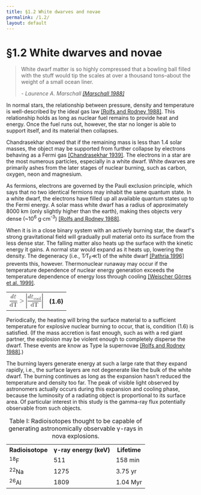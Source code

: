```yaml
---
title: §1.2 White dwarves and novae
permalink: /1.2/
layout: default
---
```


§1.2 White dwarves and novae
============================

<blockquote>
<p>White dwarf matter is so highly compressed that a bowling ball filled with
	the stuff would tip the scales at over a thousand tons–about the weight of
	a small ocean liner.
</p>
<footer><cite>- Laurence A. Marschall 
	<a href="../bibliography/#marschall">[Marschall 1988]</a></cite></footer>
</blockquote>

In normal stars, the relationship between pressure, density and temperature is
well-described by the ideal gas law [[Rolfs and Rodney
1988]](../bibliography/#rolfs). This relationship holds as long as nuclear
fuel remains to provide heat and energy. Once the fuel runs out, however, the
star no longer is able to support itself, and its material then collapses.

Chandrasekhar showed that if the remaining mass is less than 1.4 solar masses,
the object may be supported from further collapse by electrons behaving as a
Fermi gas [[Chandrasekhar 1939]](../bibliography/#chandrasekhar). The
electrons in a star are the most numerous particles, especially in a white
dwarf. White dwarves are primarily ashes from the later stages of nuclear
burning, such as carbon, oxygen, neon and magnesium.

As fermions, electrons are governed by the Pauli exclusion principle, which
says that no two identical fermions may inhabit the same quantum state. In a
white dwarf, the electrons have filled up all available quantum states up to
the Fermi energy. A solar mass white dwarf has a radius of approximately 8000
km (only slightly higher than the earth), making thes objects very dense
(~10<sup>6</sup> g⋅cm<sup>-3</sup>) [[Rolfs and Rodney
1988]](../bibliography/#rolfs).

When it is in a close binary system with an actively burning star, the dwarf's
strong gravitational field will gradually pull material onto its surface from
the less dense star. The falling matter also heats up the surface with the
kinetic energy it gains. A normal star would expand as it heats up, lowering
the density. The degeneracy (i.e.,
<span class="equation">T∕T<sub>F</sub>≪1</span>) of the white dwarf [[Pathria
1996]](../bibliography/#pathria) prevents this, however. Thermonuclear runaway
may occur if the temperature dependence of nuclear energy generation exceeds
the temperature dependence of energy loss through cooling [[Weischer Görres et
al. 1999]](../bibliography/#weischer).

<table class="equation">
	<tr>
		<td>
			<math xmlns="http://www.w3.org/1998/Math/MathML" display="block">
			 <semantics>
			  <mrow>
			   <mfrac>
			    <mrow>
			     <mi>d</mi>
			     <mover accent="true">
			      <mi>ε</mi>
			      <mo stretchy="false">˙</mo>
			     </mover>
			    </mrow>
			    <mi mathvariant="italic">dT</mi>
			   </mfrac>
			   <mo stretchy="false">&gt;</mo>
			   <mrow>
			    <mo fence="true" stretchy="true">|</mo>
			    <mrow>
			     <mfrac>
			      <mrow>
			       <mi>d</mi>
			       <msub>
			        <mover accent="true">
			         <mi>ε</mi>
			         <mo stretchy="false">˙</mo>
			        </mover>
			        <mi mathvariant="italic">cool</mi>
			       </msub>
			      </mrow>
			      <mi mathvariant="italic">dT</mi>
			     </mfrac>
			    </mrow>
			    <mo fence="true" stretchy="true">|</mo>
			   </mrow>
			  </mrow>
			  <annotation encoding="StarMath 5.0">{d{dot ε}} over {dT} &gt; left lline {d{dot ε}_{cool}} over {dT} right rline</annotation>
			 </semantics>
			</math>
		</td>
		<a name="eqn1.2"><th rowspan="2">(1.6)</th></a>
	</tr>
</table>

Periodically, the heating will bring the surface material to a sufficient
temperature for explosive nuclear burning to occur, that is, condition (1.6)
is satisfied. (If the mass accretion is fast enough, such as with a red giant
partner, the explosion may be violent enough to completely disperse the dwarf.
These events are know as Type Ia supernovae [[Rolfs and Rodney
1988]](../bibliography/#rolfs).)

The burning layers generate energy at such a large rate that they expand
rapidly, i.e., the surface layers are not degenerate like the bulk of the
white dwarf. The burning continues as long <span class="correction">as</span>
the expansion hasn't reduced the temperature and density too far. The peak of
visible light observed by astronomers actually occurs during this expansion
and cooling phase, because the luminosity of a radiating object is
proportional to its surface area. Of particular interest in this study is the
gamma-ray flux potentially observable from such objects.

<table class="data">
  <caption>Table I: Radioisotopes thought to be capable of generating
  	astronomically observable γ-rays in nova explosions.</caption>
  <tr>
  	<th>Radioisotope</th>
  	<th>γ-ray energy (keV)</th>
  	<th>Lifetime</th>
  </tr>
  <tr>
  	<td><sup>18</sup>F</td>
  	<td>511</td>
  	<td>158 min</td>
  </tr>
  <tr>
  	<td><sup>22</sup>Na</td>
  	<td>1275</td>
  	<td>3.75 yr</td>
  <tr>
  	<td><sup>26</sup>Al</td>
  	<td>1809</td>
  	<td>1.04 Myr</td>
  </tr>
</table>